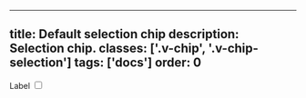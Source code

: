 <!--
 *              © 2025 Visa
 *
 * Licensed under the Apache License, Version 2.0 (the "License");
 * you may not use this file except in compliance with the License.
 * You may obtain a copy of the License at
 *
 *         http://www.apache.org/licenses/LICENSE-2.0
 *
 * Unless required by applicable law or agreed to in writing, software
 * distributed under the License is distributed on an "AS IS" BASIS,
 * WITHOUT WARRANTIES OR CONDITIONS OF ANY KIND, either express or implied.
 * See the License for the specific language governing permissions and
 * limitations under the License.
 *
 -->
---
title: Default selection chip
description: Selection chip. 
classes: ['.v-chip', '.v-chip-selection']
tags: ['docs']
order: 0
---

<label class="v-chip v-chip-selection v-label v-gap-6" for="selection-chip-default">
  Label
  <input class="v-checkbox" id="selection-chip-default" type="checkbox"/>
</label>
